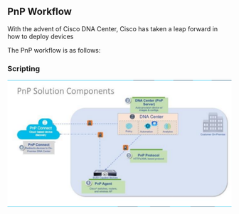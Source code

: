 ## PnP Workflow
With the advent of Cisco DNA Center, Cisco has taken a leap forward in how to deploy devices 




The PnP workflow is as follows:

### Scripting


![json](images/pnp-workflow.png?raw=true "Import JSON")



